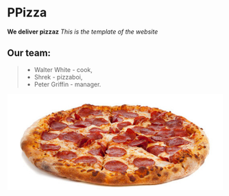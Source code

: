 # PPizza
**We deliver pizzaz**
_This is the template of the website_
## Our team:
> + Walter White - cook,
> + Shrek - pizzaboi,
> + Peter Griffin - manager.
<picture>
  <img alt="Our Pizza" src="./pizza.jpg">
</picture>
